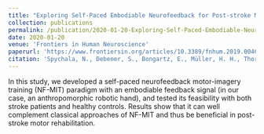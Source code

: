```yaml
---
title: "Exploring Self-Paced Embodiable Neurofeedback for Post-stroke Motor Rehabilitation"
collection: publications
permalink: /publication/2020-01-20-Exploring-Self-Paced-Embodiable-Neurofeedback-for-Post-stroke-Motor-Rehabilitation-number-1
date: 2020-01-20
venue: 'Frontiers in Human Neuroscience'
paperurl: 'https://www.frontiersin.org/articles/10.3389/fnhum.2019.00461/full'
citation: 'Spychala, N., Debener, S., Bongartz, E., Müller, H. H., Thorne, J. D., Philipsen, A., & Braun, N. (2020). Exploring Self-Paced Embodiable Neurofeedback for Post-stroke Motor Rehabilitation. Frontiers in Human Neuroscience, 13, 461.'
---
```



In this study, we developed a self-paced neurofeedback motor-imagery training (NF-MIT) paradigm with an embodiable feedback signal (in our case, an anthropomorphic robotic hand), and tested its feasibility with both stroke patients and healthy controls. Results show that it can well complement classical approaches of NF-MIT and thus be beneficial in post-stroke motor rehabilitation.
